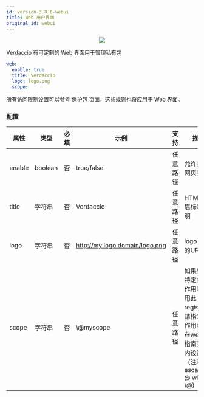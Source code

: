 ```yaml
---
id: version-3.8.6-webui
title: Web 用户界面
original_id: webui
---
```



<p align="center"><img src="https://github.com/verdaccio/verdaccio/blob/master/assets/gif/verdaccio_big_30.gif?raw=true"></p>

Verdaccio 有可定制的 Web 界面用于管理私有包

```yaml
web:
  enable: true
  title: Verdaccio
  logo: logo.png
  scope:
```

所有访问限制设置可以参考 [保护包](protect-your-dependencies.md) 页面，这些规则也将应用于 Web 界面。

### 配置

| 属性     | 类型      | 必填 | 示例                             | 支持   | 描述                                                                    |
| ------ | ------- | -- | ------------------------------ | ---- | --------------------------------------------------------------------- |
| enable | boolean | 否  | true/false                     | 任意路径 | 允许显示网页界面                                                              |
| title  | 字符串     | 否  | Verdaccio                      | 任意路径 | HTML 页眉标题说明                                                           |
| logo   | 字符串     | 否  | http://my.logo.domain/logo.png | 任意路径 | logo 位于的URI                                                           |
| scope  | 字符串     | 否  | \\@myscope                   | 任意路径 | 如果要为特定模块作用域使用此registry，请指定该作用域，在webui指南页眉内设置它（注释：escape @ with \\@) |